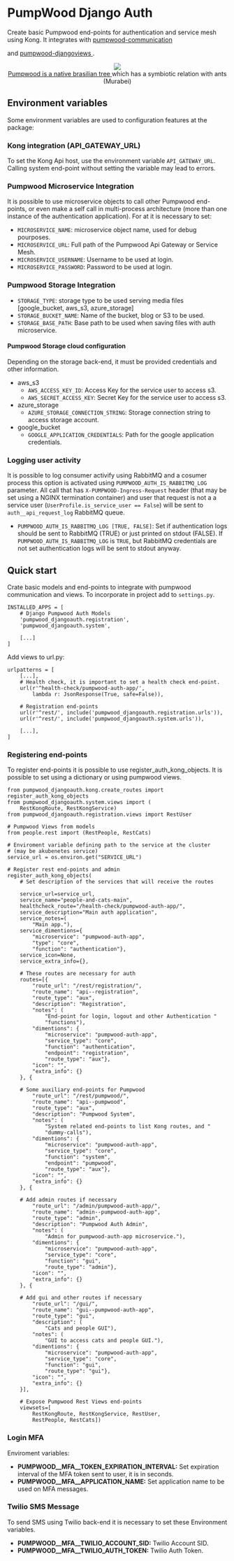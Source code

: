 # PumpWood Django Auth
Create basic Pumpwood end-points for authentication and service mesh using
Kong. It integrates with
<a href="https://github.com/Murabei-OpenSource-Codes/pumpwood-communication">
    pumpwood-communication

</a> and <a href="https://github.com/Murabei-OpenSource-Codes/pumpwood-djangoviews">
    pumpwood-djangoviews
</a>.

<p align="center" width="60%">
  <img src="static_doc/sitelogo-horizontal.png" /> <br>

  <a href="https://en.wikipedia.org/wiki/Cecropia">
    Pumpwood is a native brasilian tree
  </a> which has a symbiotic relation with ants (Murabei)
</p>

## Environment variables
Some environment variables are used to configuration features at the package:

### Kong integration (API_GATEWAY_URL)
To set the Kong Api host, use the environment variable `API_GATEWAY_URL`.
Calling system end-point without setting the variable may lead to errors.

### Pumpwood Microservice Integration
It is possible to use microservice objects to call other Pumpwood end-points,
or even make a self call in multi-process architecture (more than one
instance of the authentication application). For at it is necessary to set:

- `MICROSERVICE_NAME`: microservice object name, used for debug pourposes.
- `MICROSERVICE_URL`: Full path of the Pumpwood Api Gateway or Service Mesh.
- `MICROSERVICE_USERNAME`: Username to be used at login.
- `MICROSERVICE_PASSWORD`: Password to be used at login.

### Pumpwood Storage Integration
- `STORAGE_TYPE`: storage type to be used serving media files [google_bucket, aws_s3, azure_storage]
- `STORAGE_BUCKET_NAME`: Name of the bucket, blog or S3 to be used.
- `STORAGE_BASE_PATH`: Base path to be used when saving files with auth microservice.

#### Pumpwood Storage cloud configuration
Depending on the storage back-end, it must be provided credentials and other information.
- aws_s3
  -  `AWS_ACCESS_KEY_ID`: Access Key for the service user to access s3.
  - `AWS_SECRET_ACCESS_KEY`:  Secret Key for the service user to access s3.
- azure_storage
  - `AZURE_STORAGE_CONNECTION_STRING`: Storage connection string to access storage account.
- google_bucket
  - `GOOGLE_APPLICATION_CREDENTIALS`: Path for the google application credentials.

### Logging user activity
It is possible to log consumer activify using RabbitMQ and a cosumer process
this option is activated using `PUMPWOOD_AUTH_IS_RABBITMQ_LOG` parameter.
All call that has `X-PUMPWOOD-Ingress-Request` header (that may be set using
a NGINX termination container) and user that request is not a a service user
(`UserProfile.is_service_user == False`) will be sent to `auth__api_request_log`
RabbitMQ queue.
- `PUMPWOOD_AUTH_IS_RABBITMQ_LOG [TRUE, FALSE]`: Set if authentication logs
  should be sent to RabbitMQ (TRUE) or just printed on stdout (FALSE).
  If `PUMPWOOD_AUTH_IS_RABBITMQ_LOG` is `TRUE`, but RabbitMQ credentials are not
  set authentication logs will be sent to stdout anyway.

## Quick start
Crate basic models and end-points to integrate with pumpwood communication
and views. To incorporate in project add to `settings.py`.

```
INSTALLED_APPS = [
    # Django Pumpwood Auth Models
    'pumpwood_djangoauth.registration',
    'pumpwood_djangoauth.system',

    [...]
]
```

Add views to url.py:
```
urlpatterns = [
    [...],
    # Health check, it is important to set a health check end-point.
    url(r'^health-check/pumpwood-auth-app/',
        lambda r: JsonResponse(True, safe=False)),

    # Registration end-points
    url(r'^rest/', include('pumpwood_djangoauth.registration.urls')),
    url(r'^rest/', include('pumpwood_djangoauth.system.urls')),

    [...],
]
```

### Registering end-points
To register end-points it is possible to use register_auth_kong_objects.
It is possible to set using a dictionary or using pumpwood views.

```
from pumpwood_djangoauth.kong.create_routes import register_auth_kong_objects
from pumpwood_djangoauth.system.views import (
    RestKongRoute, RestKongService)
from pumpwood_djangoauth.registration.views import RestUser

# Pumpwood Views from models
from people.rest import (RestPeople, RestCats)

# Enviroment variable defining path to the service at the cluster
# (may be akubenetes service)
service_url = os.environ.get("SERVICE_URL")

# Register rest end-points and admin
register_auth_kong_objects(
    # Set description of the services that will receive the routes

    service_url=service_url,
    service_name="people-and-cats-main",
    healthcheck_route="/health-check/pumpwood-auth-app/",
    service_description="Main auth application",
    service_notes=(
        "Main app."),
    service_dimentions={
        "microservice": "pumpwood-auth-app",
        "type": "core",
        "function": "authentication"},
    service_icon=None,
    service_extra_info={},

    # These routes are necessary for auth
    routes=[{
        "route_url": "/rest/registration/",
        "route_name": "api--registration",
        "route_type": "aux",
        "description": "Registration",
        "notes": (
            "End-point for login, logout and other Authentication "
            "functions"),
        "dimentions": {
            "microservice": "pumpwood-auth-app",
            "service_type": "core",
            "function": "authentication",
            "endpoint": "registration",
            "route_type": "aux"},
        "icon": "",
        "extra_info": {}
    }, {

    # Some auxiliary end-points for Pumpwood
        "route_url": "/rest/pumpwood/",
        "route_name": "api--pumpwood",
        "route_type": "aux",
        "description": "Pumpwood System",
        "notes": (
            "System related end-points to list Kong routes, and "
            "dummy-calls"),
        "dimentions": {
            "microservice": "pumpwood-auth-app",
            "service_type": "core",
            "function": "system",
            "endpoint": "pumpwood",
            "route_type": "aux"},
        "icon": "",
        "extra_info": {}
    }, {

    # Add admin routes if necessary
        "route_url": "/admin/pumpwood-auth-app/",
        "route_name": "admin--pumpwood-auth-app",
        "route_type": "admin",
        "description": "Pumpwood Auth Admin",
        "notes": (
            "Admin for pumpwood-auth-app microservice."),
        "dimentions": {
            "microservice": "pumpwood-auth-app",
            "service_type": "core",
            "function": "gui",
            "route_type": "admin"},
        "icon": "",
        "extra_info": {}
    }, {

    # Add gui and other routes if necessary
        "route_url": "/gui/",
        "route_name": "gui--pumpwood-auth-app",
        "route_type": "gui",
        "description": (
            "Cats and people GUI"),
        "notes": (
            "GUI to access cats and people GUI."),
        "dimentions": {
            "microservice": "pumpwood-auth-app",
            "service_type": "core",
            "function": "gui",
            "route_type": "gui"},
        "icon": "",
        "extra_info": {}
    }],

    # Expose Pumpwood Rest Views end-points
    viewsets=[
        RestKongRoute, RestKongService, RestUser,
        RestPeople, RestCats])
```

### Login MFA
Enviroment variables:
- **PUMPWOOD__MFA__TOKEN_EXPIRATION_INTERVAL:** Set expiration interval of the
  MFA token sent to user, it is in seconds.
- **PUMPWOOD__MFA__APPLICATION_NAME:** Set application name to be used on
  MFA messages.

### Twilio SMS Message
To send SMS using Twilio back-end it is necessary to set these Environment
variables.
- **PUMPWOOD__MFA__TWILIO_ACCOUNT_SID:** Twilio Account SID.
- **PUMPWOOD__MFA__TWILIO_AUTH_TOKEN:** Twilio Auth Token.

